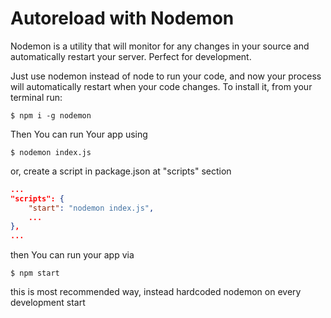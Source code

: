 # Autoreload with Nodemon

Nodemon is a utility that will monitor for any changes in your source and automatically restart your server. Perfect for development.

Just use nodemon instead of node to run your code, and now your process will automatically restart when your code changes. To install it, from your terminal run:

```
$ npm i -g nodemon
```

Then You can run Your app using

```
$ nodemon index.js
```

or, create a script in package.json at "scripts" section

```json
...
"scripts": {
    "start": "nodemon index.js",
    ...
},
...
```

then You can run your app via

```
$ npm start
```

this is most recommended way, instead hardcoded nodemon on every development start